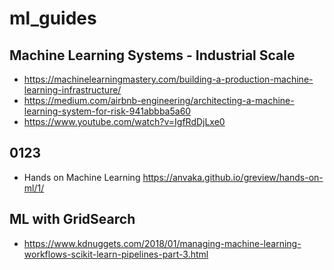 # ml_guides
## Machine Learning Systems - Industrial Scale
* https://machinelearningmastery.com/building-a-production-machine-learning-infrastructure/
* https://medium.com/airbnb-engineering/architecting-a-machine-learning-system-for-risk-941abbba5a60
* https://www.youtube.com/watch?v=IgfRdDjLxe0
## 0123
*  Hands on Machine Learning https://anvaka.github.io/greview/hands-on-ml/1/
## ML with GridSearch
* https://www.kdnuggets.com/2018/01/managing-machine-learning-workflows-scikit-learn-pipelines-part-3.html
